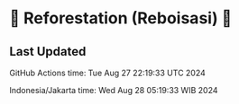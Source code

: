 
# 🌳 Reforestation (Reboisasi) 🌲

## Last Updated

GitHub Actions time: Tue Aug 27 22:19:33 UTC 2024

Indonesia/Jakarta time: Wed Aug 28 05:19:33 WIB 2024
